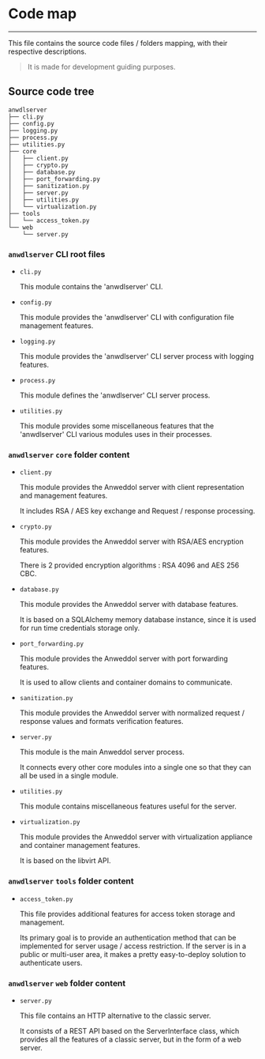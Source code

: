 # Code map

---

This file contains the source code files / folders mapping, with their respective descriptions.

> It is made for development guiding purposes.

## Source code tree

```
anwdlserver
├── cli.py
├── config.py
├── logging.py
├── process.py
├── utilities.py
├── core
│   ├── client.py
│   ├── crypto.py
│   ├── database.py
│   ├── port_forwarding.py
│   ├── sanitization.py
│   ├── server.py
│   ├── utilities.py
│   └── virtualization.py
├── tools
│   └── access_token.py
└── web
    └── server.py
```

### `anwdlserver` CLI root files

- `cli.py`

  This module contains the 'anwdlserver' CLI.

- `config.py`

  This module provides the 'anwdlserver' CLI with configuration file management features.
  
- `logging.py`

  This module provides the 'anwdlserver' CLI server process with logging features.
  
- `process.py`

  This module defines the 'anwdlserver' CLI server process.

- `utilities.py`

  This module provides some miscellaneous features that the 'anwdlserver' CLI various modules uses in their processes.

### `anwdlserver` `core` folder content

- `client.py`

  This module provides the Anweddol server with client representation and management features.

  It includes RSA / AES key exchange and Request / response processing.

- `crypto.py`

  This module provides the Anweddol server with RSA/AES encryption features.

  There is 2 provided encryption algorithms : RSA 4096 and AES 256 CBC.

- `database.py`

  This module provides the Anweddol server with database features.

  It is based on a SQLAlchemy memory database instance, since it is used for run time credentials storage only.

- `port_forwarding.py`

  This module provides the Anweddol server with port forwarding features.

  It is used to allow clients and container domains to communicate.

- `sanitization.py`

  This module provides the Anweddol server with normalized request / response values and formats 
  verification features.

- `server.py`

  This module is the main Anweddol server process.

  It connects every other core modules into a single one so that they can all be used in a single module.

- `utilities.py`

  This module contains miscellaneous features useful for the server.

- `virtualization.py`

  This module provides the Anweddol server with virtualization appliance and container management 
  features.

  It is based on the libvirt API.

### `anwdlserver` `tools` folder content

- `access_token.py`

  This file provides additional features for access token storage and management. 

  Its primary goal is to provide an authentication method that can be implemented for server usage / access restriction. If the server is in a public or multi-user area, it makes a pretty easy-to-deploy solution to authenticate users.

### `anwdlserver` `web` folder content

- `server.py`

  This file contains an HTTP alternative to the classic server.

  It consists of a REST API based on the ServerInterface class, which provides all the features of a classic server, but in the form of a web server.